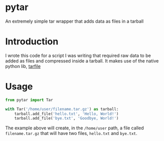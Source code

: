 # pytar
An extremely simple tar wrapper that adds data as files in a tarball

# Introduction
I wrote this code for a script I was writing that required raw data to be added as files and compressed inside a tarball. It makes use of the native python lib, [tarfile](https://docs.python.org/3/library/tarfile.html)

# Usage
```python
from pytar import Tar

with Tar('/home/user/filename.tar.gz') as tarball:
    tarball.add_file('hello.txt', 'Hello, World!')
    tarball.add_file('bye.txt', 'Goodbye, World!')
```

The example above will create, in the `/home/user` path, a file called `filename.tar.gz` that will have two files, `hello.txt` and `bye.txt`.
